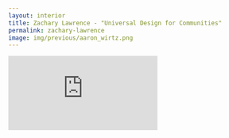 ```yaml
---
layout: interior
title: Zachary Lawrence - "Universal Design for Communities"
permalink: zachary-lawrence
image: img/previous/aaron_wirtz.png
---
```


<div class='embed-container'><iframe src='https://www.youtube.com/embed/96umJO0okAc' frameborder='0' allowfullscreen></iframe></div>
